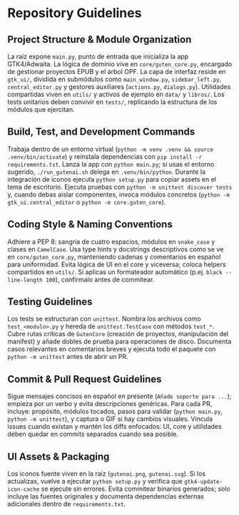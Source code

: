 # Repository Guidelines
## Project Structure & Module Organization
La raíz expone `main.py`, punto de entrada que inicializa la app GTK4/Adwaita. La lógica de dominio vive en `core/guten_core.py`, encargado de gestionar proyectos EPUB y el árbol OPF. La capa de interfaz reside en `gtk_ui/`, dividida en submódulos como `main_window.py`, `sidebar_left.py`, `central_editor.py` y gestores auxiliares (`actions.py`, `dialogs.py`). Utilidades compartidas viven en `utils/` y activos de ejemplo en `data/` y `libros/`. Los tests unitarios deben convivir en `tests/`, replicando la estructura de los módulos que ejercitan.
## Build, Test, and Development Commands
Trabaja dentro de un entorno virtual (`python -m venv .venv && source .venv/bin/activate`) y reinstala dependencias con `pip install -r requirements.txt`. Lanza la app con `python main.py`; si usas el entorno sugerido, `./run_gutenai.sh` delega en `.venv/bin/python`. Durante la integración de iconos ejecuta `python setup.py` para copiar assets en el tema de escritorio. Ejecuta pruebas con `python -m unittest discover tests` y, cuando debas aislar componentes, invoca módulos concretos (`python -m gtk_ui.central_editor` o `python -m core.guten_core`).
## Coding Style & Naming Conventions
Adhiere a PEP 8: sangría de cuatro espacios, módulos en `snake_case` y clases en `CamelCase`. Usa type hints y docstrings descriptivos como se ve en `core/guten_core.py`, manteniendo cadenas y comentarios en español para uniformidad. Evita lógica de UI en el core y viceversa; coloca helpers compartidos en `utils/`. Si aplicas un formateador automático (p.ej. `black --line-length 100`), confírmalo antes de commitear.
## Testing Guidelines
Los tests se estructuran con `unittest`. Nombra los archivos como `test_<modulo>.py` y hereda de `unittest.TestCase` con métodos `test_*`. Cubre rutas críticas de `GutenCore` (creación de proyectos, manipulación del manifest) y añade dobles de prueba para operaciones de disco. Documenta casos relevantes en comentarios breves y ejecuta todo el paquete con `python -m unittest` antes de abrir un PR.
## Commit & Pull Request Guidelines
Sigue mensajes concisos en español en presente (`Añade soporte para ...`); empieza por un verbo y evita descripciones genéricas. Para cada PR, incluye: propósito, módulos tocados, pasos para validar (`python main.py`, `python -m unittest`), y captura o GIF si hay cambios visuales. Vincula issues cuando existan y mantén los diffs enfocados: UI, core y utilidades deben quedar en commits separados cuando sea posible.
## UI Assets & Packaging
Los iconos fuente viven en la raíz (`gutenai.png`, `gutenai.svg`). Si los actualizas, vuelve a ejecutar `python setup.py` y verifica que `gtk4-update-icon-cache` se ejecute sin errores. Evita commitear binarios generados; solo incluye las fuentes originales y documenta dependencias externas adicionales dentro de `requirements.txt`.
